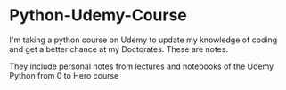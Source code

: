 # Python-Udemy-Course
I'm taking a python course on Udemy to update my knowledge of coding and get a better chance at my Doctorates. These are notes.

They include personal notes from lectures and notebooks of the Udemy Python from 0 to Hero course
